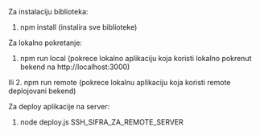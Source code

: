 Za instalaciju biblioteka:

1. npm install (instalira sve biblioteke)

Za lokalno pokretanje:

1. npm run local (pokrece lokalno aplikaciju koja koristi lokalno pokrenut bekend na http://localhost:3000)

Ili 2. npm run remote (pokrece lokalnu aplikaciju koja koristi remote deplojovani bekend)

Za deploy aplikacije na server:

1. node deploy.js SSH_SIFRA_ZA_REMOTE_SERVER
